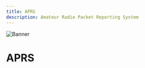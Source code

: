 ```yaml
---
title: APRS
description: Amateur Radio Packet Reporting System
---
```


![Banner](http://m3pgs.weebly.com/uploads/8/1/6/2/8162774/header_images/1411236150.jpg)

# APRS
